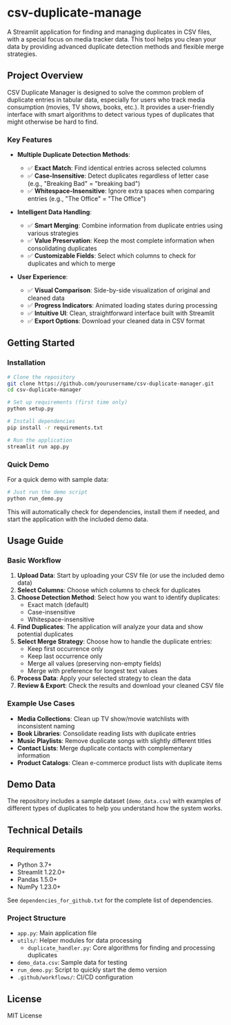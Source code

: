 # csv-duplicate-manage
A Streamlit application for finding and managing duplicates in CSV files, with a special focus on media tracker data. This tool helps you clean your data by providing advanced duplicate detection methods and flexible merge strategies.

## Project Overview

CSV Duplicate Manager is designed to solve the common problem of duplicate entries in tabular data, especially for users who track media consumption (movies, TV shows, books, etc.). It provides a user-friendly interface with smart algorithms to detect various types of duplicates that might otherwise be hard to find.

### Key Features

- **Multiple Duplicate Detection Methods**:
  - ✅ **Exact Match**: Find identical entries across selected columns
  - ✅ **Case-Insensitive**: Detect duplicates regardless of letter case (e.g., "Breaking Bad" = "breaking bad")
  - ✅ **Whitespace-Insensitive**: Ignore extra spaces when comparing entries (e.g., "The Office" = "The  Office")

- **Intelligent Data Handling**:
  - ✅ **Smart Merging**: Combine information from duplicate entries using various strategies
  - ✅ **Value Preservation**: Keep the most complete information when consolidating duplicates
  - ✅ **Customizable Fields**: Select which columns to check for duplicates and which to merge

- **User Experience**:
  - ✅ **Visual Comparison**: Side-by-side visualization of original and cleaned data
  - ✅ **Progress Indicators**: Animated loading states during processing
  - ✅ **Intuitive UI**: Clean, straightforward interface built with Streamlit
  - ✅ **Export Options**: Download your cleaned data in CSV format

## Getting Started

### Installation

```bash
# Clone the repository
git clone https://github.com/yourusername/csv-duplicate-manager.git
cd csv-duplicate-manager

# Set up requirements (first time only)
python setup.py

# Install dependencies
pip install -r requirements.txt

# Run the application
streamlit run app.py
```

### Quick Demo

For a quick demo with sample data:

```bash
# Just run the demo script
python run_demo.py
```

This will automatically check for dependencies, install them if needed, and start the application with the included demo data.

## Usage Guide

### Basic Workflow

1. **Upload Data**: Start by uploading your CSV file (or use the included demo data)
2. **Select Columns**: Choose which columns to check for duplicates
3. **Choose Detection Method**: Select how you want to identify duplicates:
   - Exact match (default)
   - Case-insensitive
   - Whitespace-insensitive
4. **Find Duplicates**: The application will analyze your data and show potential duplicates
5. **Select Merge Strategy**: Choose how to handle the duplicate entries:
   - Keep first occurrence only
   - Keep last occurrence only
   - Merge all values (preserving non-empty fields)
   - Merge with preference for longest text values
6. **Process Data**: Apply your selected strategy to clean the data
7. **Review & Export**: Check the results and download your cleaned CSV file

### Example Use Cases

- **Media Collections**: Clean up TV show/movie watchlists with inconsistent naming
- **Book Libraries**: Consolidate reading lists with duplicate entries
- **Music Playlists**: Remove duplicate songs with slightly different titles
- **Contact Lists**: Merge duplicate contacts with complementary information
- **Product Catalogs**: Clean e-commerce product lists with duplicate items

## Demo Data

The repository includes a sample dataset (`demo_data.csv`) with examples of different types of duplicates to help you understand how the system works.

## Technical Details

### Requirements

- Python 3.7+
- Streamlit 1.22.0+
- Pandas 1.5.0+
- NumPy 1.23.0+

See `dependencies_for_github.txt` for the complete list of dependencies.

### Project Structure

- `app.py`: Main application file
- `utils/`: Helper modules for data processing
  - `duplicate_handler.py`: Core algorithms for finding and processing duplicates
- `demo_data.csv`: Sample data for testing
- `run_demo.py`: Script to quickly start the demo version
- `.github/workflows/`: CI/CD configuration


## License

MIT License

